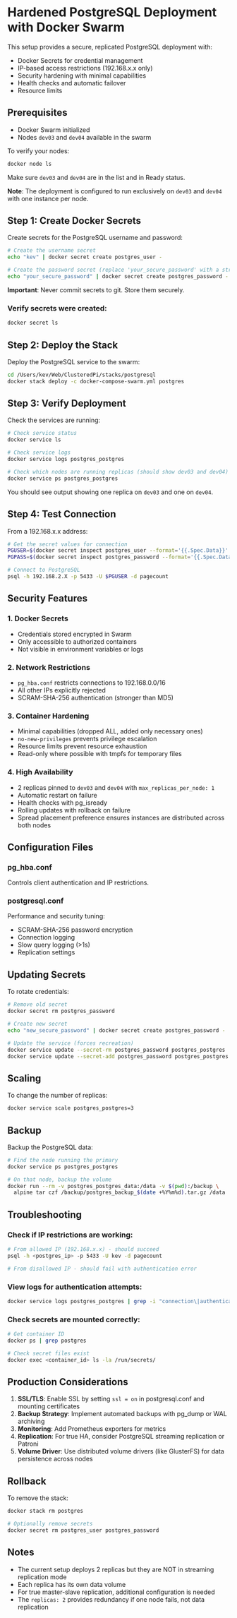 # Hardened PostgreSQL Deployment with Docker Swarm

This setup provides a secure, replicated PostgreSQL deployment with:
- Docker Secrets for credential management
- IP-based access restrictions (192.168.x.x only)
- Security hardening with minimal capabilities
- Health checks and automatic failover
- Resource limits

## Prerequisites

- Docker Swarm initialized
- Nodes `dev03` and `dev04` available in the swarm

To verify your nodes:

```bash
docker node ls
```

Make sure `dev03` and `dev04` are in the list and in Ready status.

**Note**: The deployment is configured to run exclusively on `dev03` and `dev04` with one instance per node.

## Step 1: Create Docker Secrets

Create secrets for the PostgreSQL username and password:

```bash
# Create the username secret
echo "kev" | docker secret create postgres_user -

# Create the password secret (replace 'your_secure_password' with a strong password)
echo "your_secure_password" | docker secret create postgres_password -
```

**Important**: Never commit secrets to git. Store them securely.

### Verify secrets were created:

```bash
docker secret ls
```

## Step 2: Deploy the Stack

Deploy the PostgreSQL service to the swarm:

```bash
cd /Users/kev/Web/ClusteredPi/stacks/postgresql
docker stack deploy -c docker-compose-swarm.yml postgres
```

## Step 3: Verify Deployment

Check the services are running:

```bash
# Check service status
docker service ls

# Check service logs
docker service logs postgres_postgres

# Check which nodes are running replicas (should show dev03 and dev04)
docker service ps postgres_postgres
```

You should see output showing one replica on `dev03` and one on `dev04`.

## Step 4: Test Connection

From a 192.168.x.x address:

```bash
# Get the secret values for connection
PGUSER=$(docker secret inspect postgres_user --format='{{.Spec.Data}}' | base64 -d)
PGPASS=$(docker secret inspect postgres_password --format='{{.Spec.Data}}' | base64 -d)

# Connect to PostgreSQL
psql -h 192.168.2.X -p 5433 -U $PGUSER -d pagecount
```

## Security Features

### 1. Docker Secrets
- Credentials stored encrypted in Swarm
- Only accessible to authorized containers
- Not visible in environment variables or logs

### 2. Network Restrictions
- `pg_hba.conf` restricts connections to 192.168.0.0/16
- All other IPs explicitly rejected
- SCRAM-SHA-256 authentication (stronger than MD5)

### 3. Container Hardening
- Minimal capabilities (dropped ALL, added only necessary ones)
- `no-new-privileges` prevents privilege escalation
- Resource limits prevent resource exhaustion
- Read-only where possible with tmpfs for temporary files

### 4. High Availability
- 2 replicas pinned to `dev03` and `dev04` with `max_replicas_per_node: 1`
- Automatic restart on failure
- Health checks with pg_isready
- Rolling updates with rollback on failure
- Spread placement preference ensures instances are distributed across both nodes

## Configuration Files

### pg_hba.conf
Controls client authentication and IP restrictions.

### postgresql.conf
Performance and security tuning:
- SCRAM-SHA-256 password encryption
- Connection logging
- Slow query logging (>1s)
- Replication settings

## Updating Secrets

To rotate credentials:

```bash
# Remove old secret
docker secret rm postgres_password

# Create new secret
echo "new_secure_password" | docker secret create postgres_password -

# Update the service (forces recreation)
docker service update --secret-rm postgres_password postgres_postgres
docker service update --secret-add postgres_password postgres_postgres
```

## Scaling

To change the number of replicas:

```bash
docker service scale postgres_postgres=3
```

## Backup

Backup the PostgreSQL data:

```bash
# Find the node running the primary
docker service ps postgres_postgres

# On that node, backup the volume
docker run --rm -v postgres_postgres_data:/data -v $(pwd):/backup \
  alpine tar czf /backup/postgres_backup_$(date +%Y%m%d).tar.gz /data
```

## Troubleshooting

### Check if IP restrictions are working:

```bash
# From allowed IP (192.168.x.x) - should succeed
psql -h <postgres_ip> -p 5433 -U kev -d pagecount

# From disallowed IP - should fail with authentication error
```

### View logs for authentication attempts:

```bash
docker service logs postgres_postgres | grep -i "connection\|authentication"
```

### Check secrets are mounted correctly:

```bash
# Get container ID
docker ps | grep postgres

# Check secret files exist
docker exec <container_id> ls -la /run/secrets/
```

## Production Considerations

1. **SSL/TLS**: Enable SSL by setting `ssl = on` in postgresql.conf and mounting certificates
2. **Backup Strategy**: Implement automated backups with pg_dump or WAL archiving
3. **Monitoring**: Add Prometheus exporters for metrics
4. **Replication**: For true HA, consider PostgreSQL streaming replication or Patroni
5. **Volume Driver**: Use distributed volume drivers (like GlusterFS) for data persistence across nodes

## Rollback

To remove the stack:

```bash
docker stack rm postgres

# Optionally remove secrets
docker secret rm postgres_user postgres_password
```

## Notes

- The current setup deploys 2 replicas but they are NOT in streaming replication mode
- Each replica has its own data volume
- For true master-slave replication, additional configuration is needed
- The `replicas: 2` provides redundancy if one node fails, not data replication
